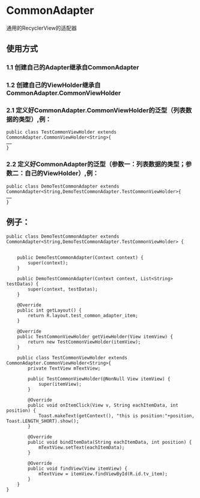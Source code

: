 # CommonAdapter
通用的RecyclerView的适配器
## 使用方式
### 1.1 创建自己的Adapter继承自CommonAdapter
### 1.2 创建自己的ViewHolder继承自CommonAdapter.CommonViewHolder
### 2.1 定义好CommonAdapter.CommonViewHolder的泛型（列表数据的类型）,例：
```
public class TestCommonViewHolder extends CommonAdapter.CommonViewHolder<String>{
……
}
```
### 2.2 定义好CommonAdapter的泛型（参数一：列表数据的类型；参数二：自己的ViewHolder）,例：
```
public class DemoTestCommonAdapter extends CommonAdapter<String,DemoTestCommonAdapter.TestCommonViewHolder>{
……
}
```

## 例子：
```
public class DemoTestCommonAdapter extends CommonAdapter<String,DemoTestCommonAdapter.TestCommonViewHolder> {


    public DemoTestCommonAdapter(Context context) {
        super(context);
    }

    public DemoTestCommonAdapter(Context context, List<String> testDatas) {
        super(context, testDatas);
    }

    @Override
    public int getLayout() {
        return R.layout.test_common_adapter_item;
    }

    @Override
    public TestCommonViewHolder getViewHolder(View itemView) {
        return new TestCommonViewHolder(itemView);
    }

    public class TestCommonViewHolder extends CommonAdapter.CommonViewHolder<String>{
        private TextView mTextView;

        public TestCommonViewHolder(@NonNull View itemView) {
            super(itemView);
        }

        @Override
        public void onItemClick(View v, String eachItemData, int position) {
            Toast.makeText(getContext(), "this is position:"+position, Toast.LENGTH_SHORT).show();
        }

        @Override
        public void bindItemData(String eachItemData, int position) {
            mTextView.setText(eachItemData);
        }

        @Override
        public void findView(View itemView) {
            mTextView = itemView.findViewById(R.id.tv_item);
        }
    }
}
```
